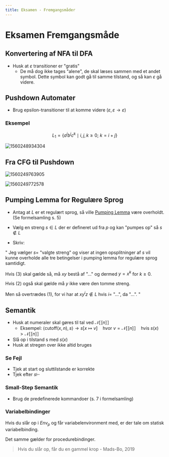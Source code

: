 ```yaml
---
title: Eksamen - Fremgangsmåder
---
```


# Eksamen Fremgangsmåde



## Konvertering af NFA til DFA

* Husk at $\varepsilon$ transitioner er "gratis"
    * De må dog ikke tages "alene", de skal læses sammen med et andet symbol. Dette symbol kan godt gå til samme tilstand, og så kan  $\varepsilon$ gå videre.



## Pushdown Automater

* Brug epsilon-transitioner til at komme videre ($\varepsilon, \varepsilon \to \varepsilon$)

### Eksempel

$$
L_1=\{a^ib^jc^k\mid i,j,k \geq 0;\ k=i+j\}
$$

![1560248934304](images/0-eksamen-fremgangsmåder/1560248934304.png)



## Fra CFG til Pushdown

![1560249763905](images/0-eksamen-fremgangsmåder/1560249763905.png)

![1560249772578](images/0-eksamen-fremgangsmåder/1560249772578.png)





## Pumping Lemma for Regulære Sprog

* Antag at $L$ er et regulært sprog, så ville [Pumping Lemma](../SS/04-pumping-lemma.md#pumping-lemma-for-regulære-sprog) være overholdt. (Se formelsamling s. 5)

* Vælg en streng $s\in L$ der er defineret ud fra $p$ og kan "pumpes op" så $s\notin L$
* Skriv:

"
Jeg vælger $s=$ "valgte streng" og viser at ingen opsplitninger af $s$ vil kunne overholde alle tre betingelser i pumping lemma for regulære sprog samtidigt. 

Hvis (3) skal gælde så, må $xy$ bestå af "..." og dermed $y=x^k$ for $k\geq 0$.

Hvis (2) også skal gælde må $y$ ikke være den tomme streng.

Men så overtrædes (1), for vi har at $xy^iz \notin L$ hvis $i=$ "...", da "...".
"

## Semantik

* Husk at numeraler skal gøres til tal ved $\mathcal{N}[\![n]\!]$
    * Eksempel: $\langle \text{cutoff}(x, n), s \rangle → s[x \mapsto v] \quad \text{hvor } v = \mathcal{N}[\![n]\!] \quad \text{hvis } s(x) > \mathcal{N}[\![n]\!]$
* Slå op i tilstand s med $s(x)$
* Husk at stregen over ikke altid bruges



### Se Fejl

* Tjek at start og sluttilstande er korrekte
* Tjek efter $s \vdash$



### Small-Step Semantik

* Brug de predefinerede kommandoer (s. 7 i formelsamling)



### Variabelbindinger

Hvis du slår op i $Env_p$ og får variabelenvironment med, er der tale om statisk variabelbinding.

Det samme gælder for procedurebindinger.

> Hvis du slår op, får du en gammel krop - Mads-Bo, 2019